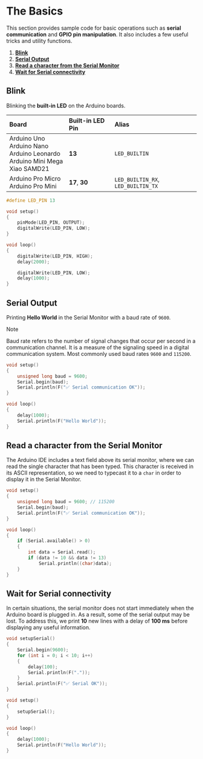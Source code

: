 # The Basics

This section provides sample code for basic operations such as **serial communication** and **GPIO pin manipulation**. It also includes a few useful tricks and utility functions.

1. [**Blink**](#blink)
2. [**Serial Output**](#serial-output)
3. [**Read a character from the Serial Monitor**](#read-a-character-from-the-serial-monitor)
4. [**Wait for Serial connectivity**](#wait-for-serial-connectivity)

## Blink

Blinking the **built-in LED** on the Arduino boards.

| Board                                                                                                             | Built-in LED Pin | Alias                              |
| :---------------------------------------------------------------------------------------------------------------- | :--------------- | :--------------------------------- |
| Arduino&nbsp;Uno<br>Arduino&nbsp;Nano<br>Arduino&nbsp;Leonardo<br>Arduino&nbsp;Mini&nbsp;Mega<br>Xiao&nbsp;SAMD21 | **13**           | `LED_BUILTIN`                      |
| Arduino&nbsp;Pro&nbsp;Micro<br>Arduino&nbsp;Pro&nbsp;Mini                                                         | **17**, **30**   | `LED_BUILTIN_RX`, `LED_BUILTIN_TX` |

```CPP
#define LED_PIN 13

void setup()
{
	pinMode(LED_PIN, OUTPUT);
	digitalWrite(LED_PIN, LOW);
}

void loop()
{
	digitalWrite(LED_PIN, HIGH);
	delay(2000);

	digitalWrite(LED_PIN, LOW);
	delay(1000);
}
```

## Serial Output

Printing **Hello World** in the Serial Monitor with a baud rate of `9600`.

> [!NOTE]
> Baud rate refers to the number of signal changes that occur per second in a communication channel. It is a measure of the signaling speed in a digital communication system. Most commonly used baud rates `9600` and `115200`.

```CPP
void setup()
{
	unsigned long baud = 9600;
	Serial.begin(baud);
	Serial.println(F("✅ Serial communication OK"));
}

void loop()
{
	delay(1000);
	Serial.println(F("Hello World"));
}
```

## Read a character from the Serial Monitor

The Arduino IDE includes a text field above its serial monitor, where we can read the single character that has been typed. This character is received in its ASCII representation, so we need to typecast it to a `char` in order to display it in the Serial Monitor.

```CPP
void setup()
{
	unsigned long baud = 9600; // 115200
	Serial.begin(baud);
	Serial.println(F("✅ Serial communication OK"));
}

void loop()
{
	if (Serial.available() > 0)
	{
		int data = Serial.read();
		if (data != 10 && data != 13)
			Serial.println((char)data);
	}
}
```

## Wait for Serial connectivity

In certain situations, the serial monitor does not start immediately when the Arduino board is plugged in. As a result, some of the serial output may be lost. To address this, we print **10** new lines with a delay of **100 ms** before displaying any useful information.

```CPP
void setupSerial()
{
	Serial.begin(9600);
	for (int i = 0; i < 10; i++)
	{
		delay(100);
		Serial.println(F("."));
	}
	Serial.println(F("✅ Serial OK"));
}

void setup()
{
	setupSerial();
}

void loop()
{
	delay(1000);
	Serial.println(F("Hello World"));
}
```
